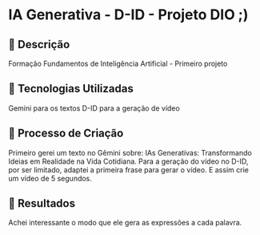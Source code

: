 # IA Generativa - D-ID - Projeto DIO ;)

## 📒 Descrição
Formação Fundamentos de Inteligência Artificial - Primeiro projeto

## 🤖 Tecnologias Utilizadas
Gemini para os textos 
D-ID para a geração de vídeo

## 🧐 Processo de Criação
Primeiro gerei um texto no Gêmini sobre: IAs Generativas: Transformando Ideias em Realidade na Vida Cotidiana. Para a geração do vídeo no D-ID, por ser limitado, adaptei a primeira frase para gerar o vídeo. E assim crie um vídeo de 5 segundos.

## 🚀 Resultados
Achei interessante o modo que ele gera as expressões a cada palavra.
